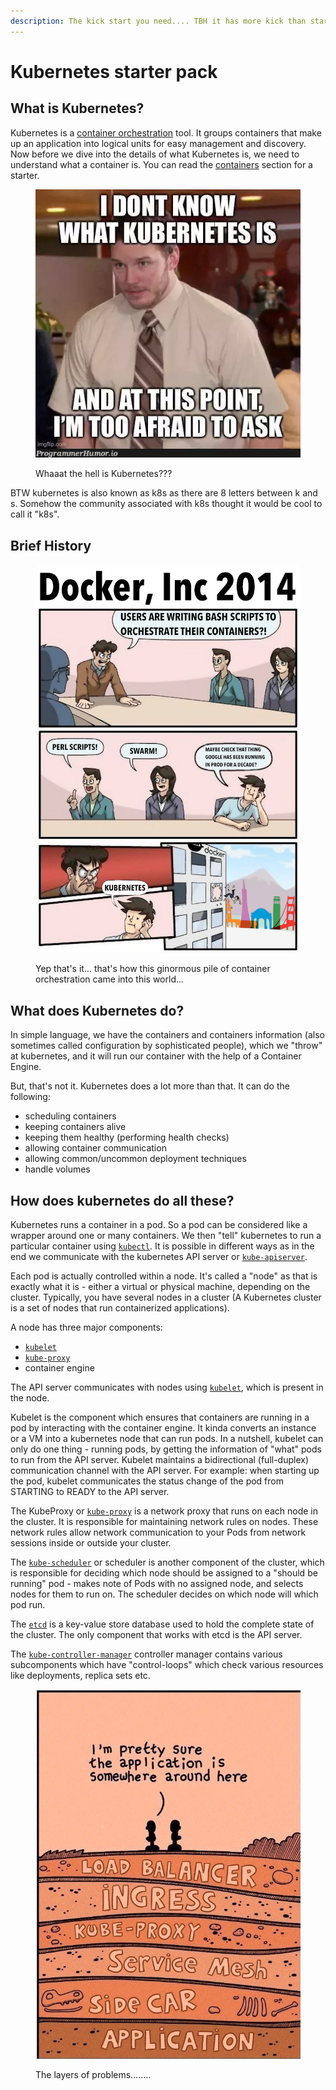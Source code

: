 ```yaml
---
description: The kick start you need.... TBH it has more kick than start in it...
---
```


# Kubernetes starter pack

## What is Kubernetes?

Kubernetes is a [container orchestration](../containers/container-orchestration.md) tool. It groups containers that make up an application into logical units for easy management and discovery. Now before we dive into the details of what Kubernetes is, we need to understand what a container is. You can read the [containers](broken-reference) section for a starter.

<figure><img src="../.gitbook/assets/image (2).png" alt=""><figcaption><p>Whaaat the hell is Kubernetes???</p></figcaption></figure>

BTW kubernetes is also known as k8s as there are 8 letters between k and s. Somehow the community associated with k8s thought it would be cool to call it "k8s".&#x20;

## Brief History

<figure><img src="../.gitbook/assets/image (1).png" alt=""><figcaption><p>Yep that's it... that's how this ginormous pile of container orchestration came into this world...</p></figcaption></figure>

## What does Kubernetes do?

In simple language, we have the containers and containers information (also sometimes called configuration by sophisticated people), which we "throw" at kubernetes, and it will run our container with the help of a Container Engine.

But, that's not it. Kubernetes does a lot more than that. It can do the following:

* scheduling containers
* keeping containers alive
* keeping them healthy (performing health checks)
* allowing container communication
* allowing common/uncommon deployment techniques
* handle volumes

## How does kubernetes do all these?

Kubernetes runs a container in a pod. So a pod can be considered like a wrapper around one or many containers. We then "tell" kubernetes to run a particular container using [`kubectl`](https://kubernetes.io/docs/reference/kubectl/). It is possible in different ways as in the end we communicate with the kubernetes API server or [`kube-apiserver`](https://kubernetes.io/docs/reference/command-line-tools-reference/kube-apiserver/).

Each pod is actually controlled within a node. It's called a "node" as that is exactly what it is - either a virtual or physical machine, depending on the cluster. Typically, you have several nodes in a cluster (A Kubernetes cluster is a set of nodes that run containerized applications).

A node has three major components:

* [`kubelet`](https://kubernetes.io/docs/reference/command-line-tools-reference/kubelet/)
* [`kube-proxy`](https://kubernetes.io/docs/reference/command-line-tools-reference/kube-proxy/)
* container engine

The API server communicates with nodes using [`kubelet`](https://kubernetes.io/docs/reference/command-line-tools-reference/kubelet/), which is present in the node.

Kubelet is the component which ensures that containers are running in a pod by interacting with the container engine. It kinda converts an instance or a VM into a kubernetes node that can run pods. In a nutshell, kubelet can only do one thing - running pods, by getting the information of "what" pods to run from the API server. Kubelet maintains a bidirectional (full-duplex) communication channel with the API server. For example: when starting up the pod, kubelet communicates the status change of the pod from STARTING to READY to the API server.

The KubeProxy or [`kube-proxy`](https://kubernetes.io/docs/reference/command-line-tools-reference/kube-proxy/) is a network proxy that runs on each node in the cluster. It is responsible for maintaining network rules on nodes. These network rules allow network communication to your Pods from network sessions inside or outside your cluster.

The [`kube-scheduler`](https://kubernetes.io/docs/concepts/scheduling-eviction/kube-scheduler/) or scheduler is another component of the cluster, which is responsible for deciding which node should be assigned to a "should be running" pod - makes note of Pods with no assigned node, and selects nodes for them to run on. The scheduler decides on which node will which pod run.

The [`etcd`](https://etcd.io/) is a key-value store database used to hold the complete state of the cluster. The only component that works with etcd is the API server.

The [`kube-controller-manager`](https://kubernetes.io/docs/reference/command-line-tools-reference/kube-controller-manager/) controller manager contains various subcomponents which have "control-loops" which check various resources like deployments, replica sets etc.

<figure><img src="../.gitbook/assets/image.png" alt=""><figcaption><p>The layers of problems........</p></figcaption></figure>
